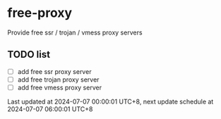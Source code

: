 
# free-proxy
Provide free ssr / trojan / vmess proxy servers


## TODO list
- [ ] add free ssr proxy server
- [ ] add free trojan proxy server
- [ ] add free vmess proxy server

Last updated at 2024-07-07 00:00:01 UTC+8, next update schedule at 2024-07-07 06:00:01 UTC+8

